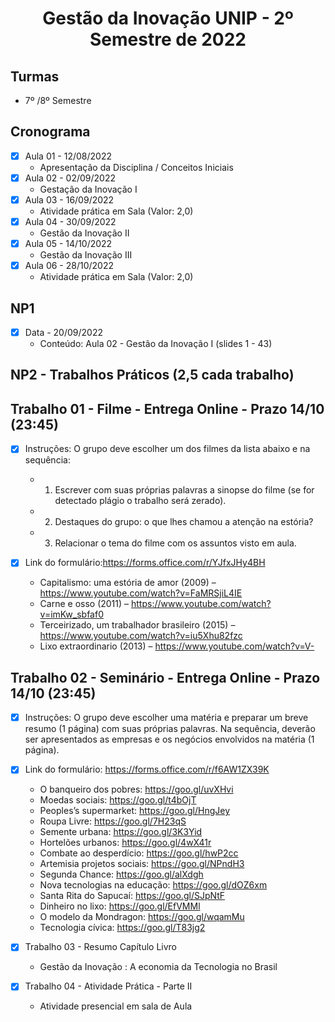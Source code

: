 <h1 align="center">
    Gestão da Inovação UNIP - 2º Semestre de 2022
</h1>


## Turmas
- 7º /8º Semestre

## Cronograma

- [x]  Aula 01 - 12/08/2022
    - Apresentação da Disciplina / Conceitos Iniciais
- [x]  Aula 02 - 02/09/2022
    - Gestação da Inovação I
- [x]  Aula 03 - 16/09/2022
    - Atividade prática em Sala (Valor: 2,0)
- [x]  Aula 04 - 30/09/2022
    - Gestão da Inovação II
- [x]  Aula 05 - 14/10/2022
    - Gestão da Inovação III
- [x]  Aula 06 - 28/10/2022
    - Atividade prática em Sala (Valor: 2,0)

## NP1

- [x]  Data - 20/09/2022
    - Conteúdo: Aula 02 - Gestão da Inovação I (slides 1 - 43)

## NP2 - Trabalhos Práticos (2,5 cada trabalho)

## Trabalho 01 - Filme - Entrega Online - Prazo 14/10 (23:45)

- [x]  Instruções: O grupo deve escolher um dos filmes da lista abaixo e na sequência:
    - 1. Escrever com suas próprias palavras a sinopse do filme (se for detectado plágio o trabalho será zerado).
    - 2. Destaques do grupo: o que lhes chamou a atenção na estória?
    - 3. Relacionar o tema do filme com os assuntos visto em aula.
- [x]  Link do formulário:https://forms.office.com/r/YJfxJHy4BH
    
 
    - Capitalismo: uma estória de amor (2009) – https://www.youtube.com/watch?v=FaMRSjiL4IE
    - Carne e osso (2011) – https://www.youtube.com/watch?v=imKw_sbfaf0
    - Terceirizado, um trabalhador brasileiro (2015) – https://www.youtube.com/watch?v=iu5Xhu82fzc
    - Lixo extraordinario (2013) – https://www.youtube.com/watch?v=V-
    
## Trabalho 02 - Seminário - Entrega Online - Prazo 14/10 (23:45)

- [x]  Instruções: O grupo deve escolher uma matéria e preparar um breve resumo (1 página) com suas próprias palavras. Na sequência, deverão ser apresentados as empresas e os negócios envolvidos na matéria (1 página). 
- [x]  Link do formulário: https://forms.office.com/r/f6AW1ZX39K

    - O banqueiro dos pobres: https://goo.gl/uvXHvi
    - Moedas sociais: https://goo.gl/t4bOjT
    - Peoples’s supermarket: https://goo.gl/HngJey
    - Roupa Livre: https://goo.gl/7H23qS
    - Semente urbana: https://goo.gl/3K3Yid
    - Hortelões urbanos: https://goo.gl/4wX41r
    - Combate ao desperdício: https://goo.gl/hwP2cc
    - Artemisia projetos sociais: https://goo.gl/NPndH3
    - Segunda Chance: https://goo.gl/alXdgh
    - Nova tecnologias na educação: https://goo.gl/dOZ6xm
    - Santa Rita do Sapucaí: https://goo.gl/SJpNtF
    - Dinheiro no lixo: https://goo.gl/EfVMMl
    - O modelo da Mondragon: https://goo.gl/wqamMu
    - Tecnologia cívica: https://goo.gl/T83jg2
    
- [x] Trabalho 03 - Resumo Capítulo Livro
    - Gestão da Inovação : A economia da Tecnologia no Brasil
    
 - [x] Trabalho 04 - Atividade Prática - Parte II
    - Atividade presencial em sala de Aula   




